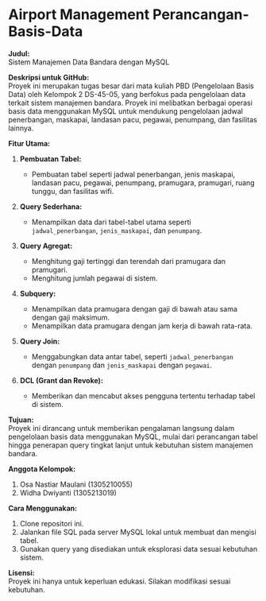 # Airport Management Perancangan-Basis-Data
**Judul:**  
Sistem Manajemen Data Bandara dengan MySQL  

**Deskripsi untuk GitHub:**  
Proyek ini merupakan tugas besar dari mata kuliah PBD (Pengelolaan Basis Data) oleh Kelompok 2 DS-45-05, yang berfokus pada pengelolaan data terkait sistem manajemen bandara. Proyek ini melibatkan berbagai operasi basis data menggunakan MySQL untuk mendukung pengelolaan jadwal penerbangan, maskapai, landasan pacu, pegawai, penumpang, dan fasilitas lainnya.  

**Fitur Utama:**  
1. **Pembuatan Tabel:**  
   - Pembuatan tabel seperti jadwal penerbangan, jenis maskapai, landasan pacu, pegawai, penumpang, pramugara, pramugari, ruang tunggu, dan fasilitas wifi.  

2. **Query Sederhana:**  
   - Menampilkan data dari tabel-tabel utama seperti `jadwal_penerbangan`, `jenis_maskapai`, dan `penumpang`.  

3. **Query Agregat:**  
   - Menghitung gaji tertinggi dan terendah dari pramugara dan pramugari.  
   - Menghitung jumlah pegawai di sistem.  

4. **Subquery:**  
   - Menampilkan data pramugara dengan gaji di bawah atau sama dengan gaji maksimum.  
   - Menampilkan data pramugara dengan jam kerja di bawah rata-rata.  

5. **Query Join:**  
   - Menggabungkan data antar tabel, seperti `jadwal_penerbangan` dengan `penumpang` dan `jenis_maskapai` dengan `pegawai`.  

6. **DCL (Grant dan Revoke):**  
   - Memberikan dan mencabut akses pengguna tertentu terhadap tabel di sistem.  

**Tujuan:**  
Proyek ini dirancang untuk memberikan pengalaman langsung dalam pengelolaan basis data menggunakan MySQL, mulai dari perancangan tabel hingga penerapan query tingkat lanjut untuk kebutuhan sistem manajemen bandara.  

**Anggota Kelompok:**  
1. Osa Nastiar Maulani (1305210055)  
2. Widha Dwiyanti (1305213019)  

**Cara Menggunakan:**  
1. Clone repositori ini.  
2. Jalankan file SQL pada server MySQL lokal untuk membuat dan mengisi tabel.  
3. Gunakan query yang disediakan untuk eksplorasi data sesuai kebutuhan sistem.  

**Lisensi:**  
Proyek ini hanya untuk keperluan edukasi. Silakan modifikasi sesuai kebutuhan.  


